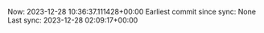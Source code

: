 Now: 2023-12-28 10:36:37.111428+00:00 Earliest commit since sync: None Last sync: 2023-12-28 02:09:17+00:00
